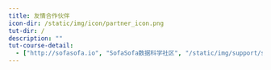 ```yaml
---
title: 友情合作伙伴
icon-dir: /static/img/icon/partner_icon.png
tut-dir: /
description: ""
tut-course-detail:
  - ["http://sofasofa.io", "SofaSofa数据科学社区", "/static/img/support/sofasofa_logo.png",  ]
---
```


